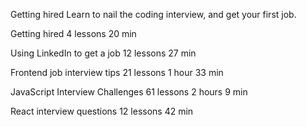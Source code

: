 Getting hired
Learn to nail the coding interview, and get your first job.

Getting hired
4 lessons
20 min


Using LinkedIn to get a job
12 lessons
27 min


Frontend job interview tips
21 lessons
1 hour 33 min


JavaScript Interview Challenges
61 lessons
2 hours 9 min


React interview questions
12 lessons
42 min